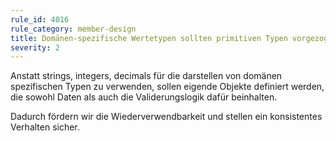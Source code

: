 ```yaml
---
rule_id: 4016
rule_category: member-design
title: Domänen-spezifische Wertetypen sollten primitiven Typen vorgezogen werden
severity: 2
---
```

Anstatt strings, integers, decimals für die darstellen von domänen spezifischen Typen zu verwenden, sollen eigende Objekte definiert werden, die sowohl Daten als auch die Validerungslogik dafür beinhalten.

Dadurch fördern wir die Wiederverwendbarkeit und stellen ein konsistentes Verhalten sicher.